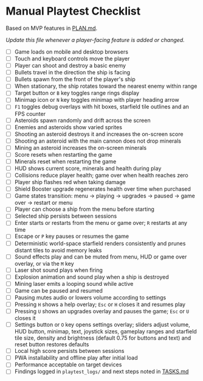 # Manual Playtest Checklist

Based on MVP features in [PLAN.md](PLAN.md).

_Update this file whenever a player-facing feature is added or changed._

- [ ] Game loads on mobile and desktop browsers
- [ ] Touch and keyboard controls move the player
- [ ] Player can shoot and destroy a basic enemy
- [ ] Bullets travel in the direction the ship is facing
- [ ] Bullets spawn from the front of the player's ship
- [ ] When stationary, the ship rotates toward the nearest enemy within range
- [ ] Target button or `B` key toggles range rings display
- [ ] Minimap icon or `N` key toggles minimap with player heading arrow
- [ ] `F1` toggles debug overlays with hit boxes, starfield tile outlines and an
      FPS counter
- [ ] Asteroids spawn randomly and drift across the screen
- [ ] Enemies and asteroids show varied sprites
- [ ] Shooting an asteroid destroys it and increases the on-screen score
- [ ] Shooting an asteroid with the main cannon does not drop minerals
- [ ] Mining an asteroid increases the on-screen minerals
- [ ] Score resets when restarting the game
- [ ] Minerals reset when restarting the game
- [ ] HUD shows current score, minerals and health during play
- [ ] Collisions reduce player health; game over when health reaches zero
- [ ] Player ship flashes red when taking damage
- [ ] Shield Booster upgrade regenerates health over time when purchased
- [ ] Game states transition: menu → playing → upgrades → paused → game over
      → restart or menu
- [ ] Player can choose a ship from the menu before starting
- [ ] Selected ship persists between sessions
- [ ] Enter starts or restarts from the menu or game over; `R` restarts at any time
- [ ] Escape or `P` key pauses or resumes the game
- [ ] Deterministic world-space starfield renders consistently and prunes
      distant tiles to avoid memory leaks
- [ ] Sound effects play and can be muted from menu, HUD or game over overlay,
      or via the `M` key
- [ ] Laser shot sound plays when firing
- [ ] Explosion animation and sound play when a ship is destroyed
- [ ] Mining laser emits a looping sound while active
- [ ] Game can be paused and resumed
- [ ] Pausing mutes audio or lowers volume according to settings
- [ ] Pressing `H` shows a help overlay; `Esc` or `H` closes it and resumes play
- [ ] Pressing `U` shows an upgrades overlay and pauses the game; `Esc` or `U`
      closes it
- [ ] Settings button or `O` key opens settings overlay; sliders adjust volume,
      HUD button, minimap, text, joystick sizes, gameplay ranges and starfield
      tile size, density and brightness (default 0.75 for buttons and text) and
      reset button restores defaults
- [ ] Local high score persists between sessions
- [ ] PWA installability and offline play after initial load
- [ ] Performance acceptable on target devices
- [ ] Findings logged in `playtest_logs/` and next steps noted in [TASKS.md](TASKS.md)
